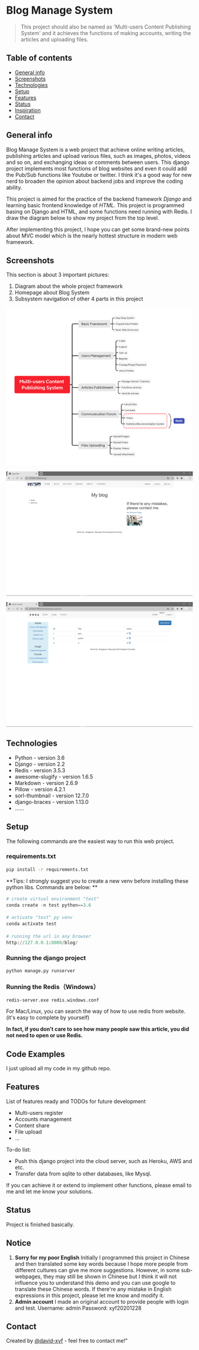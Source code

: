 # Blog Manage System
> This project should also be named as 'Multi-users Content Publishing System' and it achieves the functions of making accounts, writing the articles and uploading files.

## Table of contents
* [General info](#general-info)
* [Screenshots](#screenshots)
* [Technologies](#technologies)
* [Setup](#setup)
* [Features](#features)
* [Status](#status)
* [Inspiration](#inspiration)
* [Contact](#contact)



## General info

Blog Manage System is a web project that achieve online writing articles, publishing articles and upload various files, such as images, photos, videos and so on, and exchanging ideas or comments between users. This django project implements most functions of blog websites and even it could add the Pub/Sub functions like Youtube or twitter. I think it's a good way for new nerd to broaden the opinion about backend jobs and improve the coding ability.

This project is aimed for the practice of the backend framework *Django* and learning basic frontend knowledge  of *HTML*. This project is programmed basing on Django and HTML, and some functions need running with Redis. I draw the diagram below to show my project from the top level.

After implementing this project, I hope you can get some brand-new points about MVC model which is the nearly hottest structure in modern web framework.



## Screenshots

This section is about 3 important pictures:

1. Diagram about the whole project framework
2. Homepage about Blog System
3. Subsystem navigation of other 4 parts in this project

![Framework Diagram](https://github.com/David-xyf/BlogManageSystem/blob/main/imgs/Multi-users%20Content%20Publishing%20System.png)

![BlogHomepage](https://github.com/David-xyf/BlogManageSystem/blob/main/imgs/BlogHomepage.png)

![NavigationPage](https://github.com/David-xyf/BlogManageSystem/blob/main/imgs/NavigationPage.png)



## Technologies

* Python - version 3.6
* Django - version 2.2
* Redis - version 3.5.3
* awesome-slugify - version 1.6.5
* Markdown - version 2.6.9
* Pillow - version 4.2.1
* sorl-thumbnail - version 12.7.0
* django-braces - version 1.13.0
* ......



## Setup

The following commands are the easiest way to run this web project.

### requirements.txt

```bash
pip install -r requirements.txt
```

**Tips: I strongly suggest you to create a new venv before installing these python libs. Commands are below: ** 

```python
# create virtual environment "test"
conda create -n test python==3.6 

# activate "test" py venv 
conda activate test

# running the url in any browser
http://127.0.0.1:8000/blog/
```



### Running the django project

```base
python manage.py runserver
```

### Running the Redis（Windows）

```base
redis-server.exe redis.windows.conf
```

For Mac/Linux, you can search the way of how to use redis from website.(it's easy to complete by yourself)

**In fact, if you don't care to see how many people saw this article, you did not need to open or use Redis.**



## Code Examples

I just upload all my code in my github repo.



## Features
List of features ready and TODOs for future development
* Multi-users register
* Accounts management
* Content share
* File upload
* ...

To-do list:
* Push this django project into the cloud server, such as Heroku, AWS and etc. 
* Transfer data from sqlite to other databases, like Mysql.

If you can achieve it or extend to implement other functions, please email to me and let me know your solutions.



## Status

Project is finished basically.



## Notice

1. **Sorry for my poor English**
   Initially I programmed this project in Chinese and then translated some key words because I hope more people from different cultures can give me more suggestions. However, in some sub-webpages, they may still be shown in Chinese but I think it will not influence you to understand this demo and you can use google to translate these Chinese words.  If there're any mistake in English expressions in this project, please let me know and modify it.
2. **Admin account**
   I made an original account to provide people with login and test.
   Username: admin    Password: xyf20201228

## Contact

Created by [@david-xyf](https:/david-xyf.github.io/) - feel free to contact me!"
